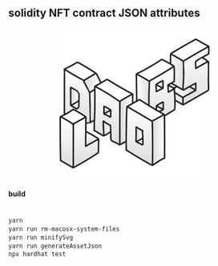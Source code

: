 ## solidity NFT contract JSON attributes

<p align=center>
    <img src="docs/logo/favicon.png" width="300"  />
</p>

#### build

```bash

yarn
yarn run rm-macosx-system-files
yarn run minifySvg
yarn run generateAssetJson
npx hardhat test

```
